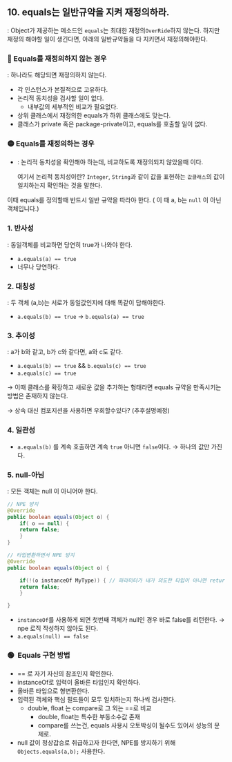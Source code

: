 ## 10. equals는 일반규약을 지켜 재정의하라.

: Object가 제공하는 메소드인 `equals`는 최대한 재정의`OverRide`하지 않는다. 하지만 재정의 해야할 일이 생긴다면, 아래의 일반규약들을 다 지키면서 재정의해야한다.

### 🔴 Equals를 재정의하지 않는 경우

: 하나라도 해당되면 재정의하지 않는다.

- 각 인스턴스가 본질적으로 고유하다.
- 논리적 동치성을 검사할 일이 없다.
  - 내부값의 세부적인 비교가 필요없다.
- 상위 클래스에서 재정의한 equals가 하위 클래스에도 맞는다.
- 클래스가 private 혹은 package-private이고, equals를 호출할 일이 없다.

### 🟡 Equals를 재정의하는 경우

- : 논리적 동치성을 확인해야 하는데, 비교하도록 재정의되지 않았을때 이다.

  여기서 논리적 동치성이란? `Integer`, `String`과 같이 값을 표현하는 `값클래스`의 값이 일치하는지 확인하는 것을 말한다.


이때 equals를 정의할때 반드시 일반 규약을 따라야 한다. ( 이 때 a, b는 `null` 이 아닌 객체입니다.)

### 1. 반사성

: 동일객체를 비교하면 당연히 true가 나와야 한다.

- `a.equals(a) == true`
- 너무나 당연하다.

### 2. 대칭성

: 두 객체 (a,b)는 서로가 동일값인지에 대해 똑같이 답해야한다.

- `a.equals(b) == true` → `b.equals(a) == true`

### 3. 추이성

: a가 b와 같고, b가 c와 같다면, a와 c도 같다.

- `a.equals(b) == true` && `b.equals(c) == true`
- `a.equals(c) == true`

→ 이때 클래스를 확장하고 새로운 값을 추가하는 형태라면 equals 규약을 만족시키는 방법은 존재하지 않는다.

→ 상속 대신 컴포지션을 사용하면 우회할수있다? (추후설명예정)

### 4. 일관성

- `a.equals(b)` 를 계속 호출하면 계속 `true` 아니면 `false`이다. → 하나의 값만 가진다.

### 5. null-아님

: 모든 객체는 null 이 아니어야 한다.

```java
// NPE 방지	
@Override
public boolean equals(Object o) {
	if( o == null) {
	return false;
	}
}

// 타입변환하면서 NPE 방지
@Override
public boolean equals(Object o) {

	if(!(o instanceOf MyType)) { // 파라미터가 내가 의도한 타입이 아니면 return 한다.
	return false;
	}

}
```

- `instanceOf`를 사용하게 되면 첫번째 객체가 null인 경우 바로 false를 리턴한다. → npe 로직 작성하지 않아도 된다.
- `a.equals(null) == false`

### 🟢  Equals 구현 방법

- == 로 자기 자신의 참조인지 확인한다.
- instanceOf로 입력이 올바른 타입인지 확인하다.
- 올바른 타입으로 형변환한다.
- 입력된 객체와 핵심 필드들이 모두 일치하는지 하나씩 검사한다.
  - double, float 는 compare로 그 외는 ==로 비교
    - double, float는 특수한 부동소수값 존재
    - compare를 쓰는건, equals 사용시 오토박싱이 될수도 있어서 성능의 문제로.
- null 값이 정상갑승로 취급하고자 한다면, NPE를 방지하기 위해 `Objects.equals(a,b);` 사용한다.